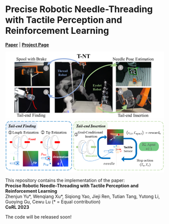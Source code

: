 # Precise Robotic Needle-Threading with Tactile Perception and Reinforcement Learning  
[**Paper**]() | [**Project Page**](https://sites.google.com/view/tac-needlethreading) <br>

<div style="text-align: center">
<img src="media/setup.png" width="1000"/>
</div>

<div style="text-align: center">
<img src="media/pipeline.png" width="1000"/>
</div>

This repository contains the implementation of the paper:  
**Precise Robotic Needle-Threading with Tactile Perception and Reinforcement Learning**  
Zhenjun Yu*, Wenqiang Xu*, Siqiong Yao, Jieji Ren, Tutian Tang, Yutong Li, Guoying Gu, Cewu Lu (* = Equal contribution)  
**CoRL 2023**

The code will be released soon!
